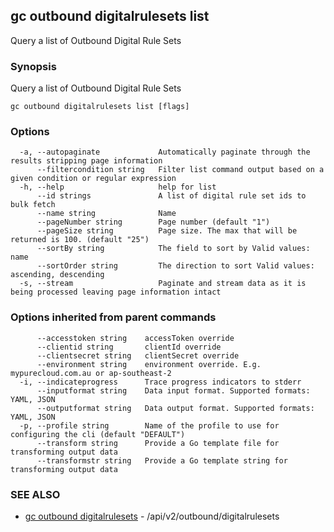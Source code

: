 ## gc outbound digitalrulesets list

Query a list of Outbound Digital Rule Sets

### Synopsis

Query a list of Outbound Digital Rule Sets

```
gc outbound digitalrulesets list [flags]
```

### Options

```
  -a, --autopaginate             Automatically paginate through the results stripping page information
      --filtercondition string   Filter list command output based on a given condition or regular expression
  -h, --help                     help for list
      --id strings               A list of digital rule set ids to bulk fetch
      --name string              Name
      --pageNumber string        Page number (default "1")
      --pageSize string          Page size. The max that will be returned is 100. (default "25")
      --sortBy string            The field to sort by Valid values: name
      --sortOrder string         The direction to sort Valid values: ascending, descending
  -s, --stream                   Paginate and stream data as it is being processed leaving page information intact
```

### Options inherited from parent commands

```
      --accesstoken string    accessToken override
      --clientid string       clientId override
      --clientsecret string   clientSecret override
      --environment string    environment override. E.g. mypurecloud.com.au or ap-southeast-2
  -i, --indicateprogress      Trace progress indicators to stderr
      --inputformat string    Data input format. Supported formats: YAML, JSON
      --outputformat string   Data output format. Supported formats: YAML, JSON
  -p, --profile string        Name of the profile to use for configuring the cli (default "DEFAULT")
      --transform string      Provide a Go template file for transforming output data
      --transformstr string   Provide a Go template string for transforming output data
```

### SEE ALSO

* [gc outbound digitalrulesets](gc_outbound_digitalrulesets.html)	 - /api/v2/outbound/digitalrulesets


